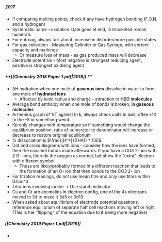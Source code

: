 ##### **2017**
- If comparing melting points, check if any have hydrogen bonding (F,O,N, and a hydrogen)
- Systematic name - oxidation state goes at end, in bracketed roman numerals
- For entropy, always talk about increase in disorder/more possible states
- For gas collection - Measuring Cylinder or Gas Syringe, with correct capacity and markings 
	- Or measure loss of mass - as gas produced mass will decrease
- Electrode potentials - Most negative is strongest reducing agent, positive is strongest oxidising agent
##### **[[Chemistry 2018 Paper 1.pdf|2018]] **
- ∆H hydration when one mole of **gaseous ions** dissolve in water to form one mole of **hydrated ions**
	- Affected by ionic radius and charge - attraction to **H2O molecules**
- Average bond enthalpy when one mole of bonds is broken, **in gaseous molecules**
- Arrhenius graph of 1/T against ln k, always check units in axis, often x10 to the -3 or something weird
- Kp only changes with temperature so if something would change the equilibrium position, ratio of numerator to denominator will increase or decrease to restore original equilibrium
- % dissociation is $\frac{[H^+]}{[HA]} * 100$ 
- Dot and cross diagrams with ions - consider how the ions have formed, then the covalent bonds made afterwards. If you have a CO3 2- ion with 2 O- ions, then do the oxygen as normal, but show the "extra" electron with different symbol
	- These are likely/probably formed in a different reaction that leads to the formation of an O- ion that then bonds to the CO3 2- ion
- For titration readings, do not use mean titre and only use titres within 0.1cm^3
- Titrations involving iodine -> Use starch indicator
- Cu and Cr are anomalies in electron config, one of the 4s electrons moved to 3d to make it 3d5 or 3d10
- When asked about equilibrium of electrode potential questions, reference equilibrium of separate half cell reactions moving left or right (This is the "flipping" of the equation due to it being more negative)
##### **[[Chemistry 2019 Paper 1.pdf|2019]]**
- 
